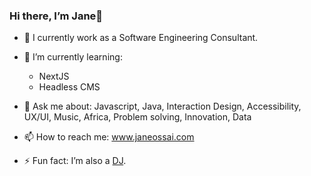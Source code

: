 <!--
**jossai1/jossai1** is a ✨ _special_ ✨ repository because its `README.md` (this file) appears on your GitHub profile.

Here are some ideas to get you started:

- 🔭 I’m currently working on ...
- 🌱 I’m currently learning ...
- 👯 I’m looking to collaborate on ...
- 🤔 I’m looking for help with ...
- 💬 Ask me about ...
- 📫 How to reach me: ...
- 😄 Pronouns: ...
- ⚡ Fun fact: ...
-->


### Hi there, I’m Jane👋

<!--
**jossai1/jossai1** is a ✨ _special_ ✨ repository because its `README.md` (this file) appears on your GitHub profile.

Here are some ideas to get you started:

- 🔭 I’m currently working on ...
- 🌱 I’m currently learning ...
- 👯 I’m looking to collaborate on ...
- 🤔 I’m looking for help with ...
- 💬 Ask me about ...
- 📫 How to reach me: ...
- 😄 Pronouns: ...
- ⚡ Fun fact: ...
-->

- 🔭 I currently work as a Software Engineering Consultant.


- 🌱 I’m currently learning:
  - NextJS
  - Headless CMS


- 💬 Ask me about: Javascript, Java, Interaction Design, Accessibility, UX/UI, Music, Africa, Problem solving, Innovation, Data


- 📫 How to reach me: www.janeossai.com


- ⚡ Fun fact: I’m also a [DJ](https://www.mixcloud.com/deejane1/).
